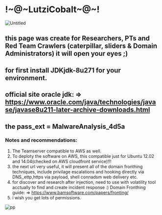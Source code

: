 # !~@~LutziCobalt~@~!

![Untitled](https://user-images.githubusercontent.com/45577616/137905814-cfb393b2-0df7-4c8a-865a-6567f33bf899.jpg)

## this page was create for Researchers, PTs and Red Team Crawlers (caterpillar, sliders & Domain Administrators) it will open your eyes ;)

## for first install JDKjdk-8u271 for your environment.

## official site oracle jdk: => https://www.oracle.com/java/technologies/javase/javase8u211-later-archive-downloads.html

## the pass_ext = MalwareAnalysis_4d5a

### Notes and recommendations:
1. The Teamserver compatible to AWS as well.
2. To deploty the software on AWS, this compatible just for Ubuntu 12.02 and 14.04(checked on AWS cloudfront service)!!!
3. the next url very useful, it will present all of the domain fronthing techniques, include privilage escalations and hooking directly via DNS,,ettp,https via payload, shell connadsm web delivery etc. 
4. for discover and research after injection, need to use with volatility tool acctually to find and create incident response :)
Domain Fronthing guide: => https://www.bamsoftware.com/papers/fronting/
5. i wish you get lots of permissions.

![pp](https://user-images.githubusercontent.com/45577616/137901927-37fd8c58-1eac-4ac4-a85e-1bf4a1b1a6e3.jpg)
